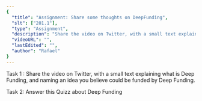 ```yaml
---
{
  "title": "Assignment: Share some thoughts on DeepFunding",
  "slt": ["201.1"],
  "type": "Assignment",
  "description": "Share the video on Twitter, with a small text explaining what is Deep Funding, and naming an idea you believe could be funded by Deep Funding.",
  "videoURL": "",
  "lastEdited": "",
  "author": "Rafael"
}
---
```


Task 1 : Share the video on Twitter, with a small text explaining what is Deep Funding, and naming an idea you believe could be funded by Deep Funding.

Task 2: Answer this Quizz about Deep Funding
